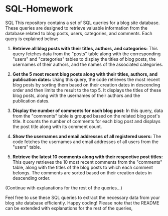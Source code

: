 # SQL-Homework
SQL
This repository contains a set of SQL queries for a blog site database. These queries are designed to retrieve valuable information from the database related to blog posts, users, categories, and comments. Each query is explained below:

1. **Retrieve all blog posts with their titles, authors, and categories:**
   This query fetches data from the "posts" table along with the corresponding "users" and "categories" tables to display the titles of blog posts, the usernames of their authors, and the names of the associated categories.

2. **Get the 5 most recent blog posts along with their titles, authors, and publication dates:**
   Using this query, the code retrieves the most recent blog posts by sorting them based on their creation dates in descending order and then limits the result to the top 5. It displays the titles of these blog posts, along with the usernames of their authors and the publication dates.

3. **Display the number of comments for each blog post:**
   In this query, data from the "comments" table is grouped based on the related blog post's title. It counts the number of comments for each blog post and displays the post title along with its comment count.

4. **Show the usernames and email addresses of all registered users:**
   The code fetches the usernames and email addresses of all users from the "users" table.

5. **Retrieve the latest 10 comments along with their respective post titles:**
   This query retrieves the 10 most recent comments from the "comments" table, along with the titles of the blog posts to which each comment belongs. The comments are sorted based on their creation dates in descending order.

(Continue with explanations for the rest of the queries...)

Feel free to use these SQL queries to extract the necessary data from your blog site database efficiently. Happy coding!
Please note that the README can be extended with explanations for the rest of the queries, 
